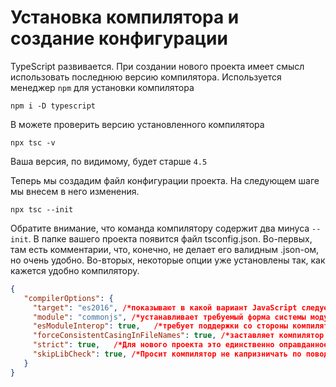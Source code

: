 # Установка компилятора и создание конфигурации

TypeScript развивается. При создании нового проекта имеет смысл использовать последнюю версию компилятора. Используется менеджер `npm` для установки компилятора

```terminal
npm i -D typescript
```

В можете проверить версию установленного компилятора

```terminal
npx tsc -v
```

Ваша версия, по видимому, будет старше `4.5`

Теперь мы создадим файл конфигурации проекта. На следующем шаге мы внесем в него изменения.

```terminal
npx tsc --init
```

Обратите внимание, что команда компилятору содержит два минуса `--init`. В папке вашего проекта появится файл tsconfig.json. Во-первых, там есть комментарии, что, конечно, не делает его валидным .json-ом, но очень удобно. Во-вторых, некоторые опции уже установлены так, как кажется удобно компилятору.

```json
{
   "compilerOptions": {
     "target": "es2016", /*показывают в какой вариант JavaScript следует компилировать программу*/
     "module": "commonjs", /*устанавливает требуемый форма системы модулей*/
     "esModuleInterop": true,   /*требует поддержки со стороны компилятора во время загрузки модулей commonjs в среду es-модулей*/
     "forceConsistentCasingInFileNames": true, /*заставляет компилятор следить за регистром букв в именах файлов, если OS (windows) за этим следить не хочет*/
     "strict": true,   /*Для нового проекта это единственно оправданное значение флага, иначе зачем тогда TypeScript*/
     "skipLibCheck": true, /*Просит компилятор не капризничать по поводу сторонних библиотек*/
   }
}
```

